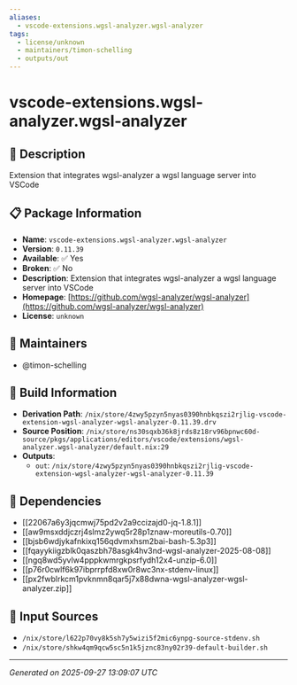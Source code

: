 ```yaml
---
aliases:
  - vscode-extensions.wgsl-analyzer.wgsl-analyzer
tags:
  - license/unknown
  - maintainers/timon-schelling
  - outputs/out
---
```


# vscode-extensions.wgsl-analyzer.wgsl-analyzer

## 📝 Description

Extension that integrates wgsl-analyzer a wgsl language server into VSCode

## 📋 Package Information

- **Name**: `vscode-extensions.wgsl-analyzer.wgsl-analyzer`
- **Version**: `0.11.39`
- **Available**: ✅ Yes
- **Broken**: ✅ No
- **Description**: Extension that integrates wgsl-analyzer a wgsl language server into VSCode
- **Homepage**: [https://github.com/wgsl-analyzer/wgsl-analyzer](https://github.com/wgsl-analyzer/wgsl-analyzer)
- **License**: `unknown`
## 👥 Maintainers

- @timon-schelling


## 🔧 Build Information

- **Derivation Path**: `/nix/store/4zwy5pzyn5nyas0390hnbkqszi2rjlig-vscode-extension-wgsl-analyzer-wgsl-analyzer-0.11.39.drv`
- **Source Position**: `/nix/store/ns30sqxb36k8jrds8z18rv96bpnwc60d-source/pkgs/applications/editors/vscode/extensions/wgsl-analyzer.wgsl-analyzer/default.nix:29`
- **Outputs**:
  - `out`:  `/nix/store/4zwy5pzyn5nyas0390hnbkqszi2rjlig-vscode-extension-wgsl-analyzer-wgsl-analyzer-0.11.39`

## 🔗 Dependencies

- [[22067a6y3jqcmwj75pd2v2a9ccizajd0-jq-1.8.1]]
- [[aw9msxddjczrj4slmz2ywq5r28p1znaw-moreutils-0.70]]
- [[bjsb6wdjykafnkixq156qdvmxhsm2bai-bash-5.3p3]]
- [[fqayykiigzblk0qaszbh78asgk4hv3nd-wgsl-analyzer-2025-08-08]]
- [[ngq8wd5yvlw4pppkwmrgkpsrfydh12x4-unzip-6.0]]
- [[p76r0cwlf6k97ibprrpfd8xw0r8wc3nx-stdenv-linux]]
- [[px2fwblrkcm1pvknmn8qar5j7x88dwna-wgsl-analyzer-wgsl-analyzer.zip]]

## 📁 Input Sources

- `/nix/store/l622p70vy8k5sh7y5wizi5f2mic6ynpg-source-stdenv.sh`
- `/nix/store/shkw4qm9qcw5sc5n1k5jznc83ny02r39-default-builder.sh`

---
*Generated on 2025-09-27 13:09:07 UTC*

